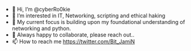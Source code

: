 - 👋 Hi, I’m @cyberRo0kie
- 👀 I’m interested in IT, Networking, scripting and ethical haking
- 🌱 My current focus is building upon my foundational understanding of networking and python.
- 💞️ Always happy to collaborate, please reach out..
- 📫 How to reach me https://twitter.com/Bit_JamiN

<!---
cyberRo0kie/cyberRo0kie is a ✨ special ✨ repository because its `README.md` (this file) appears on your GitHub profile.
You can click the Preview link to take a look at your changes.
--->
